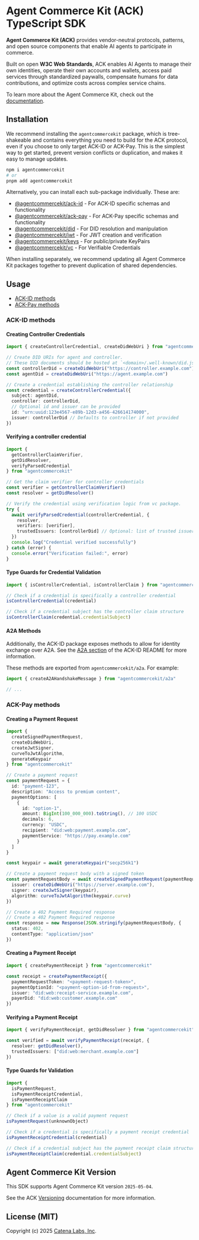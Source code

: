 # Agent Commerce Kit (ACK) TypeScript SDK

**Agent Commerce Kit (ACK)** provides vendor-neutral protocols, patterns, and open source components that enable AI agents to participate in commerce.

Built on open **W3C Web Standards**, ACK enables AI Agents to manage their own identities, operate their own accounts and wallets, access paid services through standardized paywalls, compensate humans for data contributions, and optimize costs across complex service chains.

To learn more about the Agent Commerce Kit, check out the [documentation](https://www.agentcommercekit.com).

## Installation

We recommend installing the `agentcommercekit` package, which is tree-shakeable and contains everything you need to build for the ACK protocol, even if you choose to only target ACK-ID or ACK-Pay. This is the simplest way to get started, prevent version conflicts or duplication, and makes it easy to manage updates.

```sh
npm i agentcommercekit
# or
pnpm add agentcommercekit
```

Alternatively, you can install each sub-package individually. These are:

- [@agentcommercekit/ack-id](https://github.com/agentcommercekit/ack/tree/main/packages/ack-id) - For ACK-ID specific schemas and functionality
- [@agentcommercekit/ack-pay](https://github.com/agentcommercekit/ack/tree/main/packages/ack-pay) - For ACK-Pay specific schemas and functionality
- [@agentcommercekit/did](https://github.com/agentcommercekit/ack/tree/main/packages/did) - For DID resolution and manipulation
- [@agentcommercekit/jwt](https://github.com/agentcommercekit/ack/tree/main/packages/jwt) - For JWT creation and verification
- [@agentcommercekit/keys](https://github.com/agentcommercekit/ack/tree/main/packages/keys) - For public/private KeyPairs
- [@agentcommercekit/vc](https://github.com/agentcommercekit/ack/tree/main/packages/vc) - For Verifiable Credentials

When installing separately, we recommend updating all Agent Commerce Kit packages together to prevent duplication of shared dependencies.

## Usage

- [ACK-ID methods](#ack-id-methods)
- [ACK-Pay methods](#ack-pay-methods)

### ACK-ID methods

#### Creating Controller Credentials

```ts
import { createControllerCredential, createDidWebUri } from "agentcommercekit"

// Create DID URIs for agent and controller.
// These DID documents should be hosted at `<domain>/.well-known/did.json`
const controllerDid = createDidWebUri("https://controller.example.com")
const agentDid = createDidWebUri("https://agent.example.com")

// Create a credential establishing the controller relationship
const credential = createControllerCredential({
  subject: agentDid,
  controller: controllerDid,
  // Optional id and issuer can be provided
  id: "urn:uuid:123e4567-e89b-12d3-a456-426614174000",
  issuer: controllerDid // Defaults to controller if not provided
})
```

#### Verifying a controller credential

```ts
import {
  getControllerClaimVerifier,
  getDidResolver,
  verifyParsedCredential
} from "agentcommercekit"

// Get the claim verifier for controller credentials
const verifier = getControllerClaimVerifier()
const resolver = getDidResolver()

// Verify the credential using verification logic from vc package.
try {
  await verifyParsedCredential(controllerCredential, {
    resolver,
    verifiers: [verifier],
    trustedIssuers: [controllerDid] // Optional: list of trusted issuers
  })
  console.log("Credential verified successfully")
} catch (error) {
  console.error("Verification failed:", error)
}
```

#### Type Guards for Credential Validation

```ts
import { isControllerCredential, isControllerClaim } from "agentcommercekit"

// Check if a credential is specifically a controller credential
isControllerCredential(credential)

// Check if a credential subject has the controller claim structure
isControllerClaim(credential.credentialSubject)
```

#### A2A Methods

Additionally, the ACK-ID package exposes methods to allow for identity exchange over A2A. See the [A2A section](../ack-id/README.md#a2a-support) of the ACK-ID README for more information.

These methods are exported from `agentcommercekit/a2a`. For example:

```ts
import { createA2AHandshakeMessage } from "agentcommercekit/a2a"

// ...
```

### ACK-Pay methods

#### Creating a Payment Request

```ts
import {
  createSignedPaymentRequest,
  createDidWebUri,
  createJwtSigner,
  curveToJwtAlgorithm,
  generateKeypair
} from "agentcommercekit"

// Create a payment request
const paymentRequest = {
  id: "payment-123",
  description: "Access to premium content",
  paymentOptions: [
    {
      id: "option-1",
      amount: BigInt(100_000_000).toString(), // 100 USDC
      decimals: 6,
      currency: "USDC",
      recipient: "did:web:payment.example.com",
      paymentService: "https://pay.example.com"
    }
  ]
}

const keypair = await generateKeypair("secp256k1")

// Create a payment request body with a signed token
const paymentRequestBody = await createSignedPaymentRequest(paymentRequest, {
  issuer: createDidWebUri("https://server.example.com"),
  signer: createJwtSigner(keypair),
  algorithm: curveToJwtAlgorithm(keypair.curve)
})

// Create a 402 Payment Required response
// Create a 402 Payment Required response
const response = new Response(JSON.stringify(paymentRequestBody, {
  status: 402,
  contentType: "application/json"
})
```

#### Creating a Payment Receipt

```ts
import { createPaymentReceipt } from "agentcommercekit"

const receipt = createPaymentReceipt({
  paymentRequestToken: "<payment-request-token>",
  paymentOptionId: "<payment-option-id-from-request>",
  issuer: "did:web:receipt-service.example.com",
  payerDid: "did:web:customer.example.com"
})
```

#### Verifying a Payment Receipt

```ts
import { verifyPaymentReceipt, getDidResolver } from "agentcommercekit"

const verified = await verifyPaymentReceipt(receipt, {
  resolver: getDidResolver(),
  trustedIssuers: ["did:web:merchant.example.com"]
})
```

#### Type Guards for Validation

```ts
import {
  isPaymentRequest,
  isPaymentReceiptCredential,
  isPaymentReceiptClaim
} from "agentcommercekit"

// Check if a value is a valid payment request
isPaymentRequest(unknownObject)

// Check if a credential is specifically a payment receipt credential
isPaymentReceiptCredential(credential)

// Check if a credential subject has the payment receipt claim structure
isPaymentReceiptClaim(credential.credentialSubject)
```

## Agent Commerce Kit Version

This SDK supports Agent Commerce Kit version `2025-05-04`.

See the ACK [Versioning](https://agentcommercekit.com/resources/versioning) documentation for more information.

## License (MIT)

Copyright (c) 2025 [Catena Labs, Inc](https://catenalabs.com).
